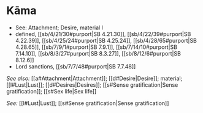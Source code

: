 # Kāma

*  See: Attachment; Desire, material l
* defined, [[sb/4/21/30#purport|SB 4.21.30]], [[sb/4/22/39#purport|SB 4.22.39]], [[sb/4/25/24#purport|SB 4.25.24]], [[sb/4/28/65#purport|SB 4.28.65]], [[sb/7/9/1#purport|SB 7.9.1]], [[sb/7/14/10#purport|SB 7.14.10]], [[sb/8/3/27#purport|SB 8.3.27]], [[sb/8/12/6#purport|SB 8.12.6]]
* Lord sanctions, [[sb/7/7/48#purport|SB 7.7.48]]

*See also:* [[a#Attachment|Attachment]]; [[d#Desire|Desire]]; material; [[l#Lust|Lust]]; [[d#Desires|Desires]]; [[s#Sense gratification|Sense gratification]]; [[s#Sex life|Sex life]]

*See:* [[l#Lust|Lust]]; [[s#Sense gratification|Sense gratification]]
